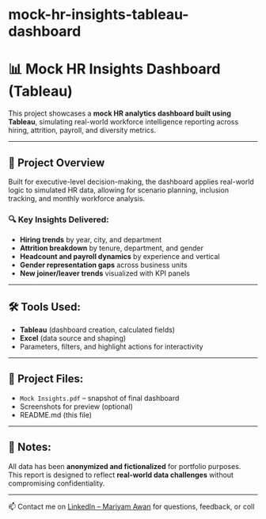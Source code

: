 # mock-hr-insights-tableau-dashboard
# 📊 Mock HR Insights Dashboard (Tableau)

This project showcases a **mock HR analytics dashboard built using Tableau**, simulating real-world workforce intelligence reporting across hiring, attrition, payroll, and diversity metrics.

---

## 📌 Project Overview

Built for executive-level decision-making, the dashboard applies real-world logic to simulated HR data, allowing for scenario planning, inclusion tracking, and monthly workforce analysis.

### 🔍 Key Insights Delivered:
- **Hiring trends** by year, city, and department
- **Attrition breakdown** by tenure, department, and gender
- **Headcount and payroll dynamics** by experience and vertical
- **Gender representation gaps** across business units
- **New joiner/leaver trends** visualized with KPI panels

---

## 🛠 Tools Used:
- **Tableau** (dashboard creation, calculated fields)
- **Excel** (data source and shaping)
- Parameters, filters, and highlight actions for interactivity

---

## 📎 Project Files:
- `Mock Insights.pdf` – snapshot of final dashboard
- Screenshots for preview (optional)
- README.md (this file)

---

## 🧪 Notes:
All data has been **anonymized and fictionalized** for portfolio purposes.  
This report is designed to reflect **real-world data challenges** without compromising confidentiality.

---

📫 Contact me on [LinkedIn – Mariyam Awan](your-link-here) for questions, feedback, or coll

